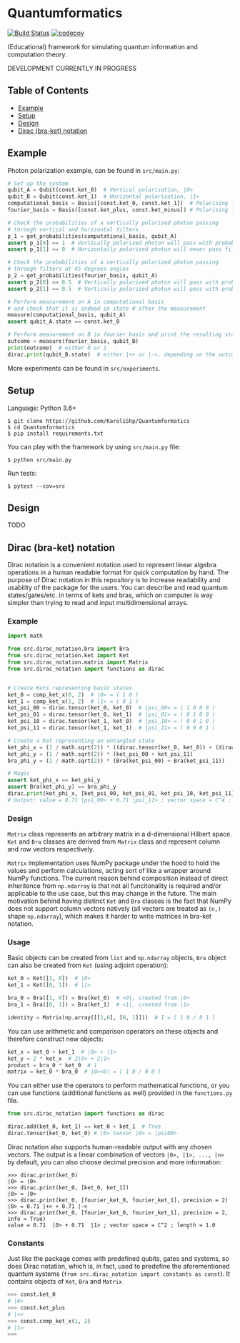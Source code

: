 # Quantumformatics

[![Build Status](https://travis-ci.com/KaroliShp/Quantumformatics.svg?token=H6dNDzgb7zQyC23kvSsb&branch=master)](https://travis-ci.com/KaroliShp/Quantumformatics)
[![codecov](https://codecov.io/gh/KaroliShp/Quantumformatics/branch/master/graph/badge.svg)](https://codecov.io/gh/KaroliShp/Quantumformatics)

(Educational) framework for simulating quantum information and computation theory.

DEVELOPMENT CURRENTLY IN PROGRESS

## Table of Contents

- [Example](#Example)
- [Setup](#Setup)
- [Design](#Design)
- [Dirac (bra-ket) notation](#Dirac-bra-ket-notation)

## Example

Photon polarization example, can be found in `src/main.py`:

```python
# Set up the system
qubit_A = Qubit(const.ket_0)  # Vertical polarization, |0>
qubit_B = Qubit(const.ket_1)  # Horizontal polarization, |1>
computational_basis = Basis([const.ket_0, const.ket_1])  # Polarising filter 1, {|0>, |1>}
fourier_basis = Basis([const.ket_plus, const.ket_minus]) # Polarising filter 2, {|+>, |->}

# Check the probabilities of a vertically polarized photon passing
# through vertical and horizontal filters 
p_1 = get_probabilities(computational_basis, qubit_A)
assert p_1[0] == 1  # Vertically polarized photon will pass with probability 1
assert p_1[1] == 0  # Horizontally polarized photon will never pass filter

# Check the probabilities of a vertically polarized photon passing
# through filters at 45 degrees angles
p_2 = get_probabilities(fourier_basis, qubit_A)
assert p_2[0] == 0.5  # Vertically polarized photon will pass with probability 1/2
assert p_2[1] == 0.5  # Vertically polarized photon will pass with probability 1/2

# Perform measurement on A in computational basis
# and check that it is indeed in state 0 after the measurement
measure(computational_basis, qubit_A)
assert qubit_A.state == const.ket_0

# Perform measurement on B in fourier basis and print the resulting state of the qubit
outcome = measure(fourier_basis, qubit_B)
print(outcome)  # either 0 or 1
dirac.print(qubit_B.state)  # either |+> or |->, depending on the outcome
```

More experiments can be found in `src/experiments`.

## Setup

Language: Python 3.6+

```shell
$ git clone https://github.com/KaroliShp/Quantumformatics
$ cd Quantumformatics
$ pip install requirements.txt
```

You can play with the framework by using `src/main.py` file:

```shell
$ python src/main.py
```

Run tests:

```shell
$ pytest --cov=src
```

## Design

TODO

## Dirac (bra-ket) notation

Dirac notation is a convenient notation used to represent linear algebra operations in a human readable format for quick computation by hand. The purpose of Dirac notation in this repository is to increase readability and usability of the package for the users. You can describe and read quantum states/gates/etc. in terms of kets and bras, which on computer is way simpler than trying to read and input multidimensional arrays.

### Example

```python
import math

from src.dirac_notation.bra import Bra
from src.dirac_notation.ket import Ket
from src.dirac_notation.matrix import Matrix
from src.dirac_notation import functions as dirac


# Create Kets representing basic states
ket_0 = comp_ket_x(0, 2)  # |0> = ( 1 0 )
ket_1 = comp_ket_x(1, 2)  # |1> = ( 0 1 )
ket_psi_00 = dirac.tensor(ket_0, ket_0)  # |psi_00> = ( 1 0 0 0 )
ket_psi_01 = dirac.tensor(ket_0, ket_1)  # |psi_01> = ( 0 1 0 0 )
ket_psi_10 = dirac.tensor(ket_1, ket_0)  # |psi_10> = ( 0 0 1 0 )
ket_psi_11 = dirac.tensor(ket_1, ket_1)  # |psi_11> = ( 0 0 0 1 )

# Create a Ket representing an entangled state
ket_phi_x = (1 / math.sqrt(2)) * ((dirac.tensor(ket_0, ket_0)) + (dirac.tensor(ket_1, ket_1)))
ket_phi_y = (1 / math.sqrt(2)) * (ket_psi_00 + ket_psi_11)
bra_phi_y = (1 / math.sqrt(2)) * (Bra(ket_psi_00) + Bra(ket_psi_11))

# Magic
assert ket_phi_x == ket_phi_y
assert Bra(ket_phi_y) == bra_phi_y
dirac.print(ket_phi_x, [ket_psi_00, ket_psi_01, ket_psi_10, ket_psi_11])
# Output: value = 0.71 |psi_00> + 0.71 |psi_11> ; vector space = C^4 ; length = 1.0
```

### Design

`Matrix` class represents an arbitrary matrix in a d-dimensional Hilbert space. `Ket` and `Bra` classes are derived from `Matrix` class and represent column and row vectors respectively. 

`Matrix` implementation uses NumPy package under the hood to hold the values and perform calculations, acting sort of like a wrapper around NumPy functions. The current reason behind composition instead of direct inheritence from `np.ndarray` is that not all funcitonality is required and/or applicable to the use case, but this may change in the future. The main motivation behind having distinct `Ket` and `Bra` classes is the fact that NumPy does not support column vectors natively (all vectors are treated as `(n,)` shape `np.ndarray`), which makes it harder to write matrices in bra-ket notation.

### Usage

Basic objects can be created from `list` and `np.ndarray` objects, `Bra` object can also be created from `Ket` (using adjoint operation):

```python
ket_0 = Ket([1, 0])  # |0>
ket_1 = Ket([0, 1])  # |1>

bra_0 = Bra([1, 0]) = Bra(ket_0)  # <0|, created from |0>
bra_1 = Bra([0, 1]) = Bra(ket_1)  # <1|, created from |1>

identity = Matrix(np.array([[1,0], [0, 1]]))  # I = [ 1 0 / 0 1 ]
```

You can use arithmetic and comparison operators on these objects and therefore construct new objects:

```python
ket_x = ket_0 + ket_1  # |0> + |1>
ket_y = 2 * ket_x  # 2|0> + 2|1>
product = bra_0 * ket_0  # 1
matrix = ket_0 * bra_0  # |0><0| = [ 1 0 / 0 0 ]
```

You can either use the operators to perform mathematical functions, or you can use functions (additional functions as well) provided in the `functions.py` file.

```python
from src.dirac_notation import functions as dirac

dirac.add(ket_0, ket_1) == ket_0 + ket_1  # True
dirac.tensor(ket_0, ket_0) # |0> tensor |0> = |psi00>
```

Dirac notation also supports human-readable output with any chosen vectors. The output is a linear combination of vectors `|0>, |1>, ..., |n>` by default, you can also choose decimal precision and more information:

```
>>> dirac.print(ket_0)
|0> = |0>
>>> dirac.print(ket_0, [ket_0, ket_1])
|0> = |0>
>>> dirac.print(ket_0, [fourier_ket_0, fourier_ket_1], precision = 2)
|0> = 0.71 |+> + 0.71 |->
>>> dirac.print(ket_0, [fourier_ket_0, fourier_ket_1], precision = 2, info = True)
value = 0.71  |0> + 0.71  |1> ; vector space = C^2 ; length = 1.0
```

### Constants

Just like the package comes with predefined qubits, gates and systems, so does Dirac notation, which is, in fact, used to predefine the aforementioned quantum systems (`from src.dirac_notation import constants as const`). It contains objects of `Ket`, `Bra` and `Matrix`

```python
>>> const.ket_0
# |0>
>>> const.ket_plus
# |+>
>>> const.comp_ket_x(1, 2)
# |1>
>>> 
```